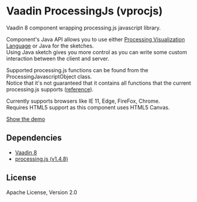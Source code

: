 Vaadin ProcessingJs  (vprocjs)
==============================

Vaadin 8 component wrapping processing.js javascript library.

Component's Java API allows you to use either [Processing Visualization Language](http://processing.org) or Java for the sketches.  
Using Java sketch gives you more control as you can write some custom interaction between the client and server.

Supported processing.js functions can be found from the ProcessingJavascriptObject class.   
Notice that it's not guaranteed that it contains all functions that the current processing.js supports ([reference](http://processingjs.org/reference/)).

Currently supports browsers like IE 11, Edge, FireFox, Chrome.  
Requires HTML5 support as this component uses HTML5 Canvas.


[Show the demo](http://tomivirtanen.app.fi/vprocjs/)


Dependencies
------------

* [Vaadin 8](http://vaadin.com)
* [processing.js (v1.4.8)](http://processingjs.org)



License
-------

Apache License, Version 2.0

